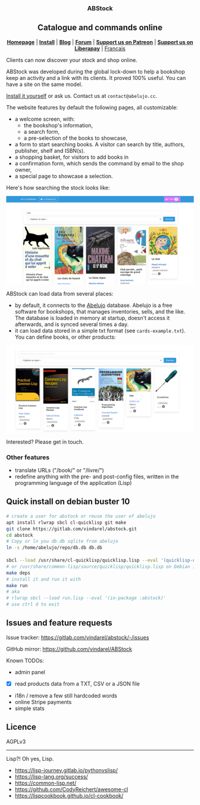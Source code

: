 <p>
  <h3 align="center"> ABStock </h3>
  <h2 align="center"> Catalogue and commands online </h2>
</p>

<p align="center">
  <a href="http://abstock.gitlab.io"><b>Homepage</b></a> |
  <a href="https://abstock.gitlab.io/#/en/install"><b>Install</b></a> |
  <a href="https://framasphere.org/people/4ac5fae0bed90133a3ed2a0000053625"><b>Blog</b></a> |
  <a href="https://framavox.org/g/V6oiDr8Y/abelujo"><b>Forum</b></a> |
  <a href="https://www.patreon.com/abelujo"><b>Support us on Patreon</b></a> |
  <a href="https://liberapay.com/vindarel/donate"><b>Support us on Liberapay</b></a> |
  <a href="/README_fr.md">Français</a>

  Clients can now discover your stock and shop online.

</p>

ABStock was developed during the global lock-down to help a bookshop
keep an activity and a link with its clients. It proved 100%
useful. You can have a site on the same model.

[Install it yourself](/docs/en/install.md) or ask us. Contact us at `contact@abelujo.cc`.

The website features by default the following pages, all customizable:

- a welcome screen, with:
  - the bookshop's information,
  - a search form,
  - a pre-selection of the books to showcase,
- a form to start searching books. A visitor can search by title, authors, publisher, shelf and ISBN(s).
- a shopping basket, for visitors to add books in
- a confirmation form, which sends the command by email to the shop owner,
- a special page to showcase a selection.

Here's how searching the stock looks like:

![welcome screen](search.png "welcome screen")


ABStock can load data from several places:

- by default, it connects to the [Abelujo](http://abelujo.cc/)
database. Abelujo is a free software for bookshops, that manages
inventories, sells, and the like. The database is loaded in memory at
startup, doesn't access it afterwards, and is synced several times a
day.
- it can load data stored in a simple txt format (see
  `cards-example.txt`). You can define books, or other products:

![](other-data.png)

Interested? Please get in touch.

### Other features

- translate URLs ("/book/<slug>" or "/livre/<slug>")
- redefine anything with the pre- and post-config files, written in the programming language of the application (Lisp)

## Quick install on debian buster 10

```bash
# create a user for abstock or reuse the user of abelujo
apt install rlwrap sbcl cl-quicklisp git make
git clone https://gitlab.com/vindarel/abstock.git
cd abstock
# Copy or ln you db.db sqlite from abelujo
ln -s /home/abelujo/repo/db.db db.db

sbcl --load /usr/share/cl-quicklisp/quicklisp.lisp --eval '(quicklisp-quickstart:install)' --eval '(ql:add-to-init-file)' --eval '(quit)'
# or /usr/share/common-lisp/source/quicklisp/quicklisp.lisp on Debian 10.
make deps
# install it and run it with
make run
# aka
# rlwrap sbcl --load run.lisp --eval '(in-package :abstock)'
# use ctrl d to exit
```


## Issues and feature requests

Issue tracker: https://gitlab.com/vindarel/abstock/-/issues

GitHub mirror: https://github.com/vindarel/ABStock

Known TODOs:

* admin panel
* [X] read products data from a TXT, CSV or a JSON file
* i18n / remove a few still hardcoded words
* online Stripe payments
* simple stats

## Licence

AGPLv3

---

Lisp?! Oh yes, Lisp.

* https://lisp-journey.gitlab.io/pythonvslisp/
* https://lisp-lang.org/success/
* https://common-lisp.net/
* https://github.com/CodyReichert/awesome-cl
* https://lispcookbook.github.io/cl-cookbook/
